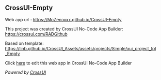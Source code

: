 ## CrossUI-Empty
Web app url : https://MoZenoxxx.github.io/CrossUI-Empty

This project was created by CrossUI No-Code App Builder: https://crossui.com/RADGithub

Based on template: https://linb.github.io/CrossUI_Assets/assets/projects/Simple/xui_project_tpl_Empty

Click [here](https://crossui.com/RADGithub/#!from=github&owner=MoZenoxxx&repo=CrossUI-Empty) to edit this web app in CrossUI No-Code App Builder

<i>Powered by [CrossUI](https://crossui.com)</i>
